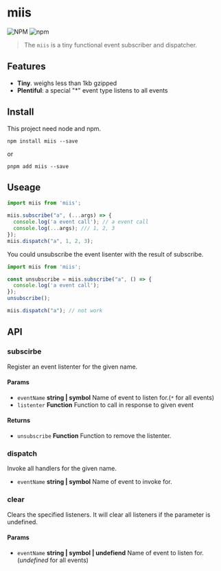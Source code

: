 # miis

![NPM](https://img.shields.io/npm/l/miis?color=blue&style=flat-square) ![npm](https://img.shields.io/npm/v/miis?color=blue&style=flat-square)

> The `miis` is a tiny functional event subscriber and dispatcher.

## Features

- __Tiny__.  weighs less than 1kb gzipped
- __Plentiful__: a special "*" event type listens to all events

## Install

This project need node and npm.

```shell
npm install miis --save
```

or

```shell
pnpm add miis --save
```

## Useage

```javascript
import miis from 'miis';

miis.subscribe("a", (...args) => {
  console.log('a event call'); // a event call
  console.log(...args); /// 1, 2, 3
});
miis.dispatch("a", 1, 2, 3);
```

You could unsubscribe the event lisenter with the result of subscribe.

```javascript
import miis from 'miis';

const unsubscribe = miis.subscribe("a", () => {
  console.log('a event call');
});
unsubscribe();

miis.dispatch("a"); // not work
```

## API

### subscirbe

Register an event listenter for the given name.

#### Params

- `eventName` __string | symbol__ Name of event to listen for.(_`*`_ for all events)
- `listenter` __Function__ Function to call in response to given event

#### Returns

- `unsubscribe` __Function__ Function to remove the listenter.

### dispatch

Invoke all handlers for the given name.

- `eventName` __string | symbol__ Name of event to invoke for.

### clear

Clears the specified listeners. It will clear all listeners if the parameter is undefined.

#### Params
- `eventName` __string | symbol | undefiend__ Name of event to listen for.(_undefined_ for all events)
